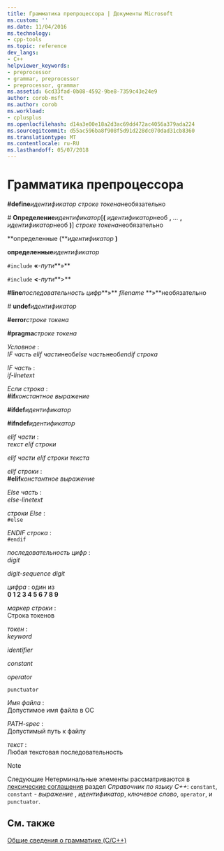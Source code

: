 ```yaml
---
title: Грамматика препроцессора | Документы Microsoft
ms.custom: ''
ms.date: 11/04/2016
ms.technology:
- cpp-tools
ms.topic: reference
dev_langs:
- C++
helpviewer_keywords:
- preprocessor
- grammar, preprocessor
- preprocessor, grammar
ms.assetid: 6cd33fad-0b08-4592-9be8-7359c43e24e9
author: corob-msft
ms.author: corob
ms.workload:
- cplusplus
ms.openlocfilehash: d14a3e00e18a2d3ac69dd472ac4056a379ada224
ms.sourcegitcommit: d55ac596ba8f908f5d91d228dc070dad31cb8360
ms.translationtype: MT
ms.contentlocale: ru-RU
ms.lasthandoff: 05/07/2018
---
```

# <a name="preprocessor-grammar"></a>Грамматика препроцессора
**#define***идентификатор* *строке токена*необязательно    
  
 *#* **Определение***идентификатор*[**(** *идентификатор*необ **,** *...*  **,** *идентификатор*необ **)**] *строке токена*необязательно  
  
 **определенные (***идентификатор* **)**   
  
 **определенные***идентификатор*   
  
 `#include` **«***-пути***»**  
  
 `#include` **\<***-пути***>**  
  
 **#line***последовательность цифр***»** *filename* **»**необязательно      
  
 *#* **undef***идентификатор*  
  
 **#error***строке токена*   
  
 **#pragma***строке токена*   
  
 *Условное* :  
 *IF часть elif части*необ*else часть*необ*endif строка*  
  
 *IF часть* :  
 *if-linetext*  
  
 *Если строка* :  
 **#if***константное выражение*   
  
 **#ifdef***идентификатор*  
  
 **#ifndef***идентификатор*  
  
 *elif части* :  
 *текст elif строки*  
  
 *elif части elif строки текста*  
  
 *elif строки* :  
 **#elif***константное выражение*   
  
 *Else часть* :  
 *else-linetext*  
  
 *строки Else* :  
 `#else`  
  
 *ENDIF строка* :  
 `#endif`  
  
 *последовательность цифр* :  
 *digit*  
  
 *digit-sequence digit*  
  
 *цифра* : один из  
 **0 1 2 3 4 5 6 7 8 9**  
  
 *маркер строки* :  
 Строка токенов  
  
 *токен* :  
 *keyword*  
  
 *identifier*  
  
 *constant*  
  
 *operator*  
  
 `punctuator`  
  
 *Имя файла* :  
 Допустимое имя файла в ОС  
  
 *PATH-spec* :  
 Допустимый путь к файлу  
  
 *текст* :  
 Любая текстовая последовательность  
  
> [!NOTE]
>  Следующие Нетерминальные элементы рассматриваются в [лексические соглашения](../cpp/lexical-conventions.md) раздел *Справочник по языку C++*: `constant`, `constant` - *выражение* , *идентификатор*, *ключевое слово*, `operator`, и `punctuator`.  
  
## <a name="see-also"></a>См. также  
 [Общие сведения о грамматике (C/C++)](../preprocessor/grammar-summary-c-cpp.md)